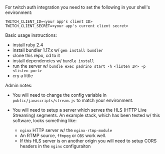 For twitch auth integration you need to set the following in your shell's environment:

```
TWITCH_CLIENT_ID=<your app's client ID>
TWITCH_CLIENT_SECRET=<your app's current client secret>
```

Basic usage instructions:

- install ruby 2.4
- install bundler 1.17.x w/ `gem install bundler`
- clone this repo, cd to it
- install dependencies w/ `bundle install`
- run the server w/ `bundle exec padrino start -h <listen IP> -p <listen port>`
- cry a little

Admin notes:

- You will need to change the config variable in `public/javascripts/stream.js` to match
  your environment.

- You will need to setup a server which serves the HLS (HTTP Live Streaming) segments.
  An example stack, which has been tested w/ this software, looks something like:

  - `nginx` HTTP server w/ the `nginx-rtmp-module`
  - An RTMP source, `ffmpeg` or `OBS` work well.
  - If this HLS server is on another origin you will need to setup 
    CORS headers in the `nginx` configuraiton
